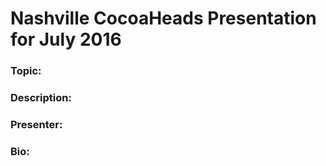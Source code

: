 # Nashville CocoaHeads Presentation for July 2016

### Topic:

### Description:

### Presenter:

### Bio:
